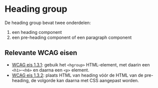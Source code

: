 <!-- @license CC0-1.0 -->

# Heading group

De heading group bevat twee onderdelen:

1. een heading component
2. een pre-heading component of een paragraph component

## Relevante WCAG eisen

- [WCAG eis 1.3.1](https://www.w3.org/TR/WCAG21/#info-and-relationships): gebuik het `<hgroup>` HTML-element, met daarin een `<h1>`-`<h6>` en daarna een `<p>` element.
- [WCAG eis 1.3.2](https://www.w3.org/TR/WCAG21/#meaningful-sequence): plaats HTML van heading vóór de HTML van de pre-heading, de volgorde kan daarna met CSS aangepast worden.
